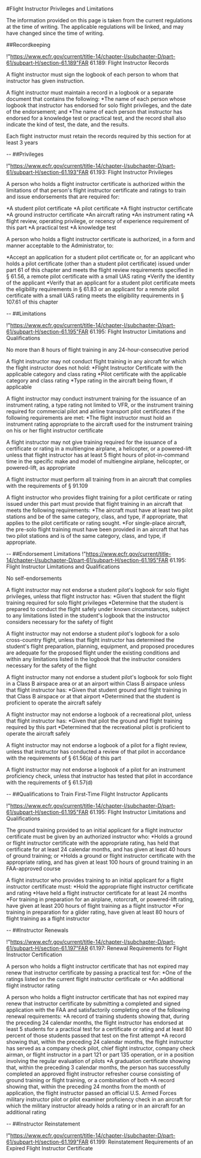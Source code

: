 #Flight Instructor Privileges and Limitations

The information provided on this page is taken from the current regulations at the time of writing. The applicable regulations will be linked, and may have changed since the time of writing.

##Recordkeeping

!"https://www.ecfr.gov/current/title-14/chapter-I/subchapter-D/part-61/subpart-H/section-61.189"FAR 61.189: Flight Instructor Records

A flight instructor must sign the logbook of each person to whom that instructor has given instruction.

A flight instructor must maintain a record in a logbook or a separate document that contains the following:
*The name of each person whose logbook that instructor has endorsed for solo flight privileges, and the date of the endorsement; and
*The name of each person that instructor has endorsed for a knowledge test or practical test, and the record shall also indicate the kind of test, the date, and the results.

Each flight instructor must retain the records required by this section for at least 3 years

--
##Privileges

!"https://www.ecfr.gov/current/title-14/chapter-I/subchapter-D/part-61/subpart-H/section-61.193"FAR 61.193: Flight Instructor Privileges

A person who holds a flight instructor certificate is authorized within the limitations of that person's flight instructor certificate and ratings to train and issue endorsements that are required for:

*A student pilot certificate
*A pilot certificate
*A flight instructor certificate
*A ground instructor certificate
*An aircraft rating
*An instrument rating
*A flight review, operating privilege, or recency of experience requirement of this part
*A practical test 
*A knowledge test

A person who holds a flight instructor certificate is authorized, in a form and manner acceptable to the Administrator, to:

*Accept an application for a student pilot certificate or, for an applicant who holds a pilot certificate (other than a student pilot certificate) issued under part 61 of this chapter and meets the flight review requirements specified in § 61.56, a remote pilot certificate with a small UAS rating
*Verify the identity of the applicant
*Verify that an applicant for a student pilot certificate meets the eligibility requirements in § 61.83 or an applicant for a remote pilot certificate with a small UAS rating meets the eligibility requirements in § 107.61 of this chapter

--
##Limitations

!"https://www.ecfr.gov/current/title-14/chapter-I/subchapter-D/part-61/subpart-H/section-61.195"FAR 61.195: Flight Instructor Limitations and Qualifications

No more than 8 hours of flight training in any 24-hour-consecutive period

A flight instructor may not conduct flight training in any aircraft for which the flight instructor does not hold:
*Flight Instructor Certificate with the applicable category and class rating
*Pilot certificate with the applicable category and class rating
*Type rating in the aircraft being flown, if applicable

A flight instructor may conduct instrument training for the issuance of an instrument rating, a type rating not limited to VFR, or the instrument training required for commercial pilot and airline transport pilot certificates if the following requirements are met:
*The flight instructor must hold an instrument rating appropriate to the aircraft used for the instrument training on his or her flight instructor certificate

A flight instructor may not give training required for the issuance of a certificate or rating in a multiengine airplane, a helicopter, or a powered-lift unless that flight instructor has at least 5 flight hours of pilot-in-command time in the specific make and model of multiengine airplane, helicopter, or powered-lift, as appropriate

A flight instructor must perform all training from in an aircraft that complies with the requirements of § 91.109

A flight instructor who provides flight training for a pilot certificate or rating issued under this part must provide that flight training in an aircraft that meets the following requirements:
*The aircraft must have at least two pilot stations and be of the same category, class, and type, if appropriate, that applies to the pilot certificate or rating sought. 
*For single-place aircraft, the pre-solo flight training must have been provided in an aircraft that has two pilot stations and is of the same category, class, and type, if appropriate.


--
##Endorsement Limitations
!"https://www.ecfr.gov/current/title-14/chapter-I/subchapter-D/part-61/subpart-H/section-61.195"FAR 61.195: Flight Instructor Limitations and Qualifications

No self-endorsements

A flight instructor may not endorse a student pilot's logbook for solo flight privileges, unless that flight instructor has:
*Given that student the flight training required for solo flight privileges
*Determine that the student is prepared to conduct the flight safely under known circumstances, subject to any limitations listed in the student's logbook that the instructor considers necessary for the safety of flight

A flight instructor may not endorse a student pilot's logbook for a solo cross-country flight, unless that flight instructor has determined the student's flight preparation, planning, equipment, and proposed procedures are adequate for the proposed flight under the existing conditions and within any limitations listed in the logbook that the instructor considers necessary for the safety of the flight

A flight instructor many not endorse a student pilot's logbook for solo flight in a Class B airspace area or at an airport within Class B airspace unless that flight instructor has:
*Given that student ground and flight training in that Class B airspace or at that airport
*Determined that the student is proficient to operate the aircraft safely

A flight instructor may not endorse a logbook of a recreational pilot, unless that flight instructor has:
*Given that pilot the ground and flight training required by this part
*Determined that the recreational pilot is proficient to operate the aircraft safely

A flight instructor may not endorse a logbook of a pilot for a flight review, unless that instructor has conducted a review of that pilot in accordance with the requirements of § 61.56(a) of this part

A flight instructor may not endorse a logbook of a pilot for an instrument proficiency check, unless that instructor has tested that pilot in accordance with the requirements of § 61.57(d)


--
##Qualifications to Train First-Time Flight Instructor Applicants

!"https://www.ecfr.gov/current/title-14/chapter-I/subchapter-D/part-61/subpart-H/section-61.195"FAR 61.195: Flight Instructor Limitations and Qualifications

The ground training provided to an initial applicant for a flight instructor certificate must be given by an authorized instructor who:
*Holds a ground or flight instructor certificate with the appropriate rating, has held that certificate for at least 24 calendar months, and has given at least 40 hours of ground training; or
*Holds a ground or flight instructor certificate with the appropriate rating, and has given at least 100 hours of ground training in an FAA-approved course

A flight instructor who provides training to an initial applicant for a flight instructor certificate must:
*Hold the appropriate flight instructor certificate and rating
*Have held a flight instructor certificate for at least 24 months
*For training in preparation for an airplane, rotorcraft, or powered-lift rating, have given at least 200 hours of flight training as a flight instructor
*For training in preparation for a glider rating, have given at least 80 hours of flight training as a flight instructor

--
##Instructor Renewals

!"https://www.ecfr.gov/current/title-14/chapter-I/subchapter-D/part-61/subpart-H/section-61.197"FAR 61.197: Renewal Requirements for Flight Instructor Certification

A person who holds a flight instructor certificate that has not expired may renew that instructor certificate by passing a practical test for:
*One of the ratings listed on the current flight instructor certificate or 
*An additional flight instructor rating

A person who holds a flight instructor certificate that has not expired may renew that instructor certificate by submitting a completed and signed application with the FAA and satisfactorily completing one of the following renewal requirements:
*A record of training students showing that, during the preceding 24 calendar months, the flight instructor has endorsed at least 5 students for a practical test for a certificate or rating and at least 80 percent of those students passed that test on the first attempt
*A record showing that, within the preceding 24 calendar months, the flight instructor has served as a company check pilot, chief flight instructor, company check airman, or flight instructor in a part 121 or part 135 operation, or in a position involving the regular evaluation of pilots
*A graduation certificate showing that, within the preceding 3 calendar months, the person has successfully completed an approved flight instructor refresher course consisting of ground training or flight training, or a combination of both
*A record showing that, within the preceding 24 months from the month of application, the flight instructor passed an official U.S. Armed Forces military instructor pilot or pilot examiner proficiency check in an aircraft for which the military instructor already holds a rating or in an aircraft for an additional rating


--
##Instructor Reinstatement

!"https://www.ecfr.gov/current/title-14/chapter-I/subchapter-D/part-61/subpart-H/section-61.199"FAR 61.199: Reinstatement Requirements of an Expired Flight Instructor Certificate





